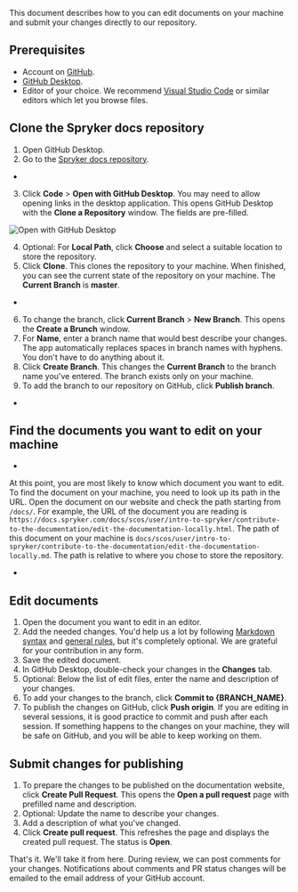 This document describes how to you can edit documents on your machine and submit your changes directly to our repository.

## Prerequisites

* Account on [GitHub](github.com).
* [GitHub Desktop](https://desktop.github.com/).
* Editor of your choice. We recommend [Visual Studio Code](https://code.visualstudio.com/) or similar editors which let you browse files.

## Clone the Spryker docs repository

1. Open GitHub Desktop.
2. Go to the [Spryker docs repository](https://github.com/spryker/spryker-docs).
-
3. Click **Code** > **Open with GitHub Desktop**.
    You may need to allow opening links in the desktop application. This opens GitHub Desktop with the **Clone a Repository** window. The fields are pre-filled.

![Open with GitHub Desktop](https://spryker.atlassian.net/wiki/spaces/DOCS/pages/3041132680/Creating+pull+requests+on+GitHub)

4. Optional: For **Local Path**, click **Choose** and select a suitable location to store the repository.
5. Click **Clone**.
    This clones the repository to your machine. When finished, you can see the current state of the repository on your machine. The **Current Branch** is **master**.
-

6. To change the branch, click **Current Branch** > **New Branch**.
    This opens the **Create a Brunch** window.
7. For **Name**, enter a branch name that would best describe your changes.
    The app automatically replaces spaces in branch names with hyphens. You don't have to do anything about it.
8. Click **Create Branch**.
    This changes the **Current Branch** to the branch name you've entered. The branch exists only on your machine.
9. To add the branch to our repository on GitHub, click **Publish branch**.
-


## Find the documents you want to edit on your machine

-

At this point, you are most likely to know which document you want to edit. To find the document on your machine, you need to look up its path in the URL. Open the document on our website and check the path starting from `/docs/`. For example, the URL of the document you are reading is `https://docs.spryker.com/docs/scos/user/intro-to-spryker/contribute-to-the-documentation/edit-the-documentation-locally.html`. The path of this document on your machine is `docs/scos/user/intro-to-spryker/contribute-to-the-documentation/edit-the-documentation-locally.md`. The path is relative to where you chose to store the repository.

-

## Edit documents

1. Open the document you want to edit in an editor.
2. Add the needed changes.
    You'd help us a lot by following [Markdown syntax](/docs/scos/user/intro-to-spryker/contribute-to-documentation/markdown-syntax.html) and [general rules](https://docs.spryker.com/docs/scos/user/intro-to-spryker/contribute-to-documentation/style-formatting-general-rules.html), but it's completely optional. We are grateful for your contribution in any form.
3. Save the edited document.
4. In GitHub Desktop, double-check your changes in the **Changes** tab.
5. Optional: Below the list of edit files, enter the name and description of your changes.
6. To add your changes to the branch, click **Commit to {BRANCH_NAME}**.
7. To publish the changes on GitHub, click **Push origin**.
    If you are editing in several sessions, it is good practice to commit and push after each session. If something happens to the changes on your machine, they will be safe on GitHub, and you will be able to keep working on them.

## Submit changes for publishing

1. To prepare the changes to be published on the documentation website, click **Create Pull Request**.
    This opens the **Open a pull request** page with prefilled name and description.
2. Optional: Update the name to describe your changes.     
3. Add a description of what you've changed.
4. Click **Create pull request**.
    This refreshes the page and displays the created pull request. The status is **Open**.

That's it. We'll take it from here. During review, we can post comments for your changes. Notifications about comments and PR status changes will be emailed to the email address of your GitHub account.     
